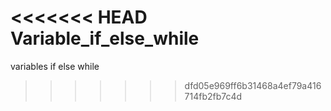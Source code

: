 <<<<<<< HEAD
 Variable_if_else_while
=======
variables if else while
>>>>>>> dfd05e969ff6b31468a4ef79a416714fb2fb7c4d
